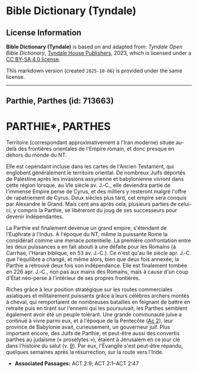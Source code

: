 # Bible Dictionary (Tyndale)

## License Information

**Bible Dictionary (Tyndale)** is based on and adapted from: _Tyndale Open Bible Dictionary_, [Tyndale House Publishers](https://tyndaleopenresources.com/), 2023, which is licensed under a [CC BY-SA 4.0 license](https://creativecommons.org/licenses/by-sa/4.0/legalcode.en).

This markdown version (created `2025-10-06`) is provided under the same license.



--------------------------------

## Parthie, Parthes (id: 713663)

PARTHIE\*, PARTHES
==================

Territoire (correspondant approximativement à l'Iran moderne) située au\-delà des frontières orientales de l'Empire romain, et donc presque en dehors du monde du NT.

Elle est cependant incluse dans les cartes de l'Ancien Testament, qui englobent généralement le territoire oriental. De nombreux Juifs déportés de Palestine après les invasions assyrienne et babylonienne vivront dans cette région lorsque, au VIe siècle av. J.‑C., elle deviendra partie de l'immense Empire perse de Cyrus, et des milliers y resteront malgré l'offre de rapatriement de Cyrus. Deux siècles plus tard, cet empire sera conquis par Alexandre le Grand. Mais cent ans après cela, plusieurs parties de celui\-ci, y compris la Parthie, se libéreront du joug de ses successeurs pour devenir indépendantes.

La Parthie est finalement devenue un grand empire, s'étendant de l'Euphrate à l'Indus. À l'époque du NT, même la puissante Rome la considérait comme une menace potentielle. La première confrontation entre les deux puissances a en fait abouti à une défaite pour les Romains (à Carrhae, l'Haran biblique, en 53 av. J.‑C.). Ce n'est qu'au IIe siècle apr. J.‑C. que l'équilibre a changé, et même alors, bien que deux fois annexée, la Parthie a retrouvé deux fois son indépendance. Elle est finalement tombée en 226 apr. J.‑C., non pas aux mains des Romains, mais à cause d'un coup d'État néo\-perse à l'intérieur de ses propres frontières.

Riches grâce à leur position stratégique sur les routes commerciales asiatiques et militairement puissants grâce à leurs célèbres archers montés à cheval, qui remportaient de nombreuses batailles en feignant de battre en retraite puis en tirant sur l'ennemi qui les poursuivait, les Parthes semblent également avoir été un peuple tolérant. Une grande communauté juive a continué à vivre parmi eux, et à l'époque de la Pentecôte ([Ac 2](https://ref.ly/Acts2:1-Acts2:47)), leur province de Babylonie avait, curieusement, un gouverneur juif. Plus important encore, des Juifs de Parthie, et peut\-être aussi des convertis parthes au judaïsme (« prosélytes »), étaient à Jérusalem en ce jour clé dans l'histoire du salut (v. [9](https://ref.ly/Acts2:9)). Par eux, l'Évangile s'est peut\-être répandu, quelques semaines après la résurrection, sur la route vers l'Inde.

* **Associated Passages:** ACT 2:9; ACT 2:1–ACT 2:47


